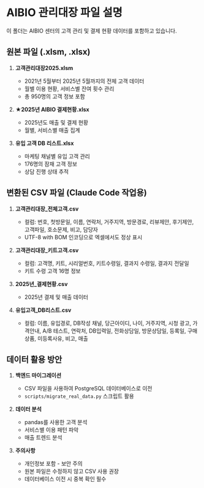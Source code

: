 # AIBIO 관리대장 파일 설명

이 폴더는 AIBIO 센터의 고객 관리 및 결제 현황 데이터를 포함하고 있습니다.

## 원본 파일 (.xlsm, .xlsx)

1. **고객관리대장2025.xlsm**
   - 2021년 5월부터 2025년 5월까지의 전체 고객 데이터
   - 월별 이용 현황, 서비스별 잔여 횟수 관리
   - 총 950명의 고객 정보 포함

2. **★2025년 AIBIO 결제현황.xlsx**
   - 2025년도 매출 및 결제 현황
   - 월별, 서비스별 매출 집계

3. **유입 고객 DB 리스트.xlsx**
   - 마케팅 채널별 유입 고객 관리
   - 176명의 잠재 고객 정보
   - 상담 진행 상태 추적

## 변환된 CSV 파일 (Claude Code 작업용)

1. **고객관리대장_전체고객.csv**
   - 컬럼: 번호, 첫방문일, 이름, 연락처, 거주지역, 방문경로, 리뷰제안, 후기제안, 고객파일, 호소문제, 비고, 담당자
   - UTF-8 with BOM 인코딩으로 엑셀에서도 정상 표시

2. **고객관리대장_키트고객.csv**
   - 컬럼: 고객명, 키트, 시리얼번호, 키트수령일, 결과지 수령일, 결과지 전달일
   - 키트 수령 고객 16명 정보

3. **2025년_결제현황.csv**
   - 2025년 결제 및 매출 데이터

4. **유입고객_DB리스트.csv**
   - 컬럼: 이름, 유입경로, DB작성 채널, 당근아이디, 나이, 거주지역, 시청 광고, 가격안내, A/B 테스트, 연락처, DB입력일, 전화상담일, 방문상담일, 등록일, 구매상품, 미등록사유, 비고, 매출

## 데이터 활용 방안

1. **백엔드 마이그레이션**
   - CSV 파일을 사용하여 PostgreSQL 데이터베이스로 이전
   - `scripts/migrate_real_data.py` 스크립트 활용

2. **데이터 분석**
   - pandas를 사용한 고객 분석
   - 서비스별 이용 패턴 파악
   - 매출 트렌드 분석

3. **주의사항**
   - 개인정보 포함 - 보안 주의
   - 원본 파일은 수정하지 않고 CSV 사용 권장
   - 데이터베이스 이전 시 중복 확인 필수
